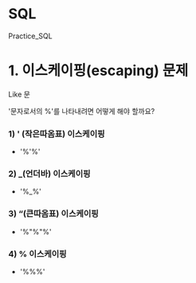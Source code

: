 # SQL
Practice_SQL


# 1. 이스케이핑(escaping) 문제
Like 문

'문자로서의 %'를 나타내려면 어떻게 해야 할까요?

### 1) ' (작은따옴표) 이스케이핑 
- '%\'%'

### 2) _(언더바) 이스케이핑
- '%\_%'

### 3) “(큰따옴표) 이스케이핑
- '%\"%\"%'

### 4) % 이스케이핑
- '%\%%'
